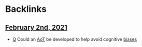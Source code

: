 
# Backlinks
## [February 2nd, 2021](<February 2nd, 2021.md>)
-  [Q](<Q.md>) Could an [AoT](<AoT.md>) be developed to help avoid cognitive [biases]([bias](<bias.md>))

